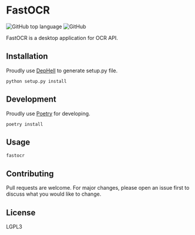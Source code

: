 # FastOCR

![GitHub top language](https://img.shields.io/github/languages/top/BruceZhang1993/FastOCR?style=flat-square)
![GitHub](https://img.shields.io/github/license/BruceZhang1993/FastOCR?style=flat-square)

FastOCR is a desktop application for OCR API.

## Installation

Proudly use [DepHell](https://dephell.readthedocs.io/) to generate setup.py file.

```shell
python setup.py install
```

## Development

Proudly use [Poetry](https://python-poetry.org/docs/) for developing.

```shell
poetry install
```

## Usage

```shell
fastocr
```

## Contributing

Pull requests are welcome.
For major changes, please open an issue first to discuss what you would like to change.

## License

LGPL3
